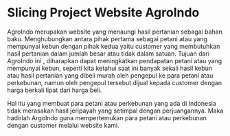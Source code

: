 # Slicing Project Website AgroIndo

AgroIndo merupakan website yang menaungi hasil pertanian sebagai bahan baku. Menghubungkan antara pihak pertama sebagai petani atau yang mempunyai kebun dengan pihak kedua yaitu customer yang membutuhkan hasil pertanian dalam jumlah besar atau tidak dalam satuan. Tujuan dari AgroIndo ini , diharapkan dapat meningkatkan pendapatan petani atau yang mempunyai kebun, seperti kita ketahui saat ini banyak sekali hasil kebun atau hasil pertanian yang dibeli murah oleh pengepul ke para petani atau perkebunan, namun oleh pengepul tersebut dijual kepada customer dengan harga berkali lipat dari harga beli.

Hal itu yang membuat para petani atau perkebunan yang ada di Indonesia tidak merasakan hasil jeripayah yang setimpal dengan perjuangannya. Maka hadirlah ArgoIndo guna mempertemukan para petani atau perkebunan dengan customer melalui website kami.
